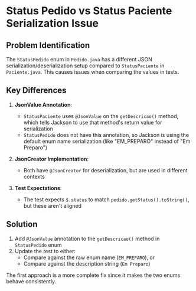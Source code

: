 # Status Pedido vs Status Paciente Serialization Issue

## Problem Identification

The `StatusPedido` enum in `Pedido.java` has a different JSON serialization/deserialization setup compared to `StatusPaciente` in `Paciente.java`. This causes issues when comparing the values in tests.

## Key Differences

1. **JsonValue Annotation**: 
   - `StatusPaciente` uses `@JsonValue` on the `getDescricao()` method, which tells Jackson to use that method's return value for serialization
   - `StatusPedido` does not have this annotation, so Jackson is using the default enum name serialization (like "EM_PREPARO" instead of "Em Preparo")

2. **JsonCreator Implementation**:
   - Both have `@JsonCreator` for deserialization, but are used in different contexts

3. **Test Expectations**:
   - The test expects `$.status` to match `pedido.getStatus().toString()`, but these aren't aligned

## Solution

1. Add `@JsonValue` annotation to the `getDescricao()` method in `StatusPedido` enum
2. Update the test to either:
   - Compare against the raw enum name (`EM_PREPARO`), or
   - Compare against the description string (`Em Preparo`)

The first approach is a more complete fix since it makes the two enums behave consistently.
